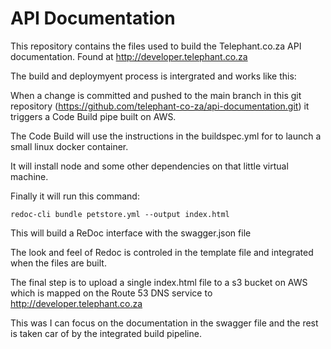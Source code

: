 # API Documentation

This repository contains the files used to build the Telephant.co.za API documentation.  Found at http://developer.telephant.co.za

The build and deploymyent process is intergrated and works like this:

When a change is committed and pushed to the main branch in this git repository (https://github.com/telephant-co-za/api-documentation.git) it triggers a Code Build pipe built on AWS.

The Code Build will use the instructions in the buildspec.yml for to launch a small linux docker container.

It will install node and some other dependencies on that little virtual machine.

Finally it will run this command:  

```redoc-cli bundle petstore.yml --output index.html```

This will build a ReDoc interface with the swagger.json file

The look and feel of Redoc is controled in the template file and integrated when the files are built.

The final step is to upload a single index.html file to a s3 bucket on AWS which is mapped on the Route 53 DNS service to http://developer.telephant.co.za

This was I can focus on the documentation in the swagger file and the rest is taken car of by the integrated build pipeline.
